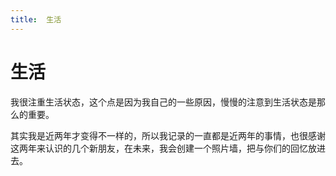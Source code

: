 ```yaml
---
title:  生活    
---
```

# 生活
我很注重生活状态，这个点是因为我自己的一些原因，慢慢的注意到生活状态是那么的重要。

其实我是近两年才变得不一样的，所以我记录的一直都是近两年的事情，也很感谢这两年来认识的几个新朋友，在未来，我会创建一个照片墙，把与你们的回忆放进去。
